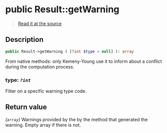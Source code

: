 # public Result::getWarning

> [Read it at the source](https://github.com/julien-boudry/Condorcet/blob/master/src/Result.php#L337)

## Description    

```php
public Result->getWarning ( [?int $type = null] ): array
```

From native methods: only Kemeny-Young use it to inform about a conflict during the computation process.
    

### **type:** *`?int`*   
Filter on a specific warning type code.    


## Return value   

*(`array`)* Warnings provided by the by the method that generated the warning. Empty array if there is not.

